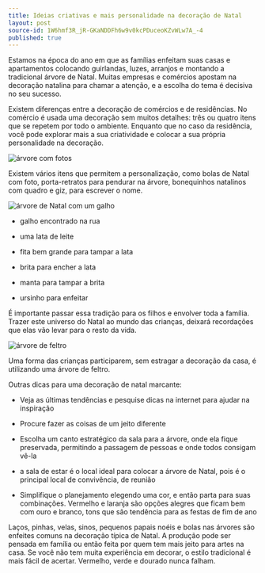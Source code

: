 ```yaml
---
title: Ideias criativas e mais personalidade na decoração de Natal
layout: post
source-id: 1W6hmf3R_jR-GKaNDDFh6w9v0kcPDuceoKZvWLw7A_-4
published: true
---
```

Estamos na época do ano em que as famílias enfeitam suas casas e apartamentos colocando guirlandas, luzes, arranjos e montando a tradicional árvore de Natal. Muitas empresas e comércios apostam na decoração natalina para chamar a atenção, e a escolha do tema é decisiva no seu sucesso.

Existem diferenças entre a decoração de comércios e de residências. No comércio é usada uma decoração sem muitos detalhes: três ou quatro itens que se repetem por todo o ambiente. Enquanto que no caso da residência, você pode explorar mais a sua criatividade e colocar a sua própria personalidade na decoração.

![árvore com fotos](https://s-media-cache-ak0.pinimg.com/564x/7f/99/e2/7f99e2f16b50005f34b4a287cf1af94d.jpg)

Existem vários itens que permitem a personalização, como bolas de Natal com foto, porta-retratos para pendurar na árvore, bonequinhos natalinos com quadro e giz, para escrever o nome.

![árvore de Natal com um galho](https://asimplicidadedascoisas.files.wordpress.com/2011/01/arvore-de-natal.jpg)

* galho encontrado na rua

* uma lata de leite

* fita bem grande para tampar a lata

* brita para encher a lata

* manta para tampar a brita

* ursinho para enfeitar

É importante passar essa tradição para os filhos e envolver toda a família. Trazer este universo do Natal ao mundo das crianças, deixará recordações que elas vão levar para o resto da vida.

![árvore de feltro]([https://s-media-cache-ak0.pinimg.com/originals/73/f0/e1/73f0e1116a8d921f0f159d50f7822fc4.jpg](https://s-media-cache-ak0.pinimg.com/originals/73/f0/e1/73f0e1116a8d921f0f159d50f7822fc4.jpg))

Uma forma das crianças participarem, sem estragar a decoração da casa, é utilizando uma árvore de feltro.

Outras dicas para uma decoração de natal marcante:

* Veja as últimas tendências e pesquise dicas na internet para ajudar na inspiração

* Procure fazer as coisas de um jeito diferente

* Escolha um canto estratégico da sala para a árvore, onde ela fique preservada, permitindo a passagem de pessoas e onde todos consigam vê-la

* a sala de estar é o local ideal para colocar a árvore de Natal, pois é o principal local de convivência, de reunião

* Simplifique o planejamento elegendo uma cor, e então parta para suas combinações. Vermelho e laranja são opções alegres que ficam bem com ouro e branco, tons que são tendência para as festas de fim de ano

Laços, pinhas, velas, sinos, pequenos papais noéis e bolas nas árvores são enfeites comuns na decoração típica de Natal. A produção pode ser pensada em família ou então feita por quem tem mais jeito para artes na casa. Se você não tem muita experiência em decorar, o estilo tradicional é mais fácil de acertar. Vermelho, verde e dourado nunca falham.

